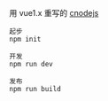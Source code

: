 用 vue1.x 重写的 [cnodejs](https://cnodejs.org)

```
起步
npm init

开发
npm run dev

发布
npm run build
```

